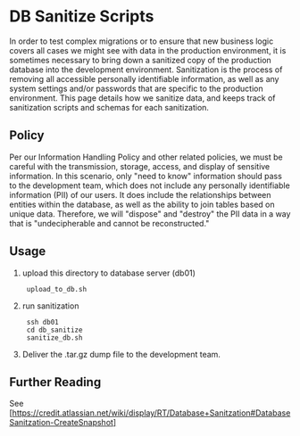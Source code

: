 # DB Sanitize Scripts

In order to test complex migrations or to ensure that new business logic covers all cases we might see with data in the production environment, it is sometimes necessary to bring down a sanitized copy of the production database into the development environment. Sanitization is the process of removing all accessible personally identifiable information, as well as any system settings and/or passwords that are specific to the production environment. This page details how we sanitize data, and keeps track of sanitization scripts and schemas for each sanitization.

## Policy
Per our Information Handling Policy and other related policies, we must be careful with the transmission, storage, access, and display of sensitive information.
In this scenario, only "need to know" information should pass to the development team, which does not include any personally identifiable information (PII) of our users.  It does include the relationships between entities within the database, as well as the ability to join tables based on unique data.  Therefore, we will "dispose" and "destroy" the PII data in a way that is "undecipherable and cannot be reconstructed."

## Usage

1. upload this directory to database server (db01)

        upload_to_db.sh

2. run sanitization

        ssh db01
        cd db_sanitize
        sanitize_db.sh

3. Deliver the .tar.gz dump file to the development team.


## Further Reading
See [https://credit.atlassian.net/wiki/display/RT/Database+Sanitzation#DatabaseSanitzation-CreateSnapshot]
